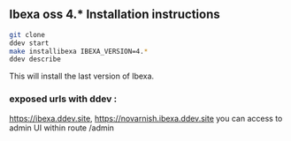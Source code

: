 ## Ibexa oss 4.* Installation instructions

```bash
git clone
ddev start
make installibexa IBEXA_VERSION=4.*
ddev describe
```
This will install the last version of Ibexa.

### exposed urls with ddev :
https://ibexa.ddev.site,
https://novarnish.ibexa.ddev.site
you can access to admin UI within route /admin















